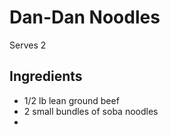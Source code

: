 # Dan-Dan Noodles
Serves 2

## Ingredients
* 1/2 lb lean ground beef
* 2 small bundles of soba noodles
* 
